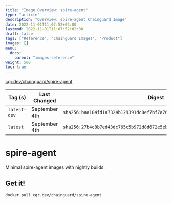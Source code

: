 ```yaml
---
title: "Image Overview: spire-agent"
type: "article"
description: "Overview: spire-agent Chainguard Image"
date: 2022-11-01T11:07:52+02:00
lastmod: 2022-11-01T11:07:52+02:00
draft: false
tags: ["Reference", "Chainguard Images", "Product"]
images: []
menu:
  docs:
    parent: "images-reference"
weight: 500
toc: true
---
```


[cgr.dev/chainguard/spire-agent](https://github.com/chainguard-images/images/tree/main/images/spire-agent)

| Tag (s)       | Last Changed  | Digest                                                                    |
|---------------|---------------|---------------------------------------------------------------------------|
|  `latest-dev` | September 4th | `sha256:baa104fd1a7324b129391dc0ef7bf7a7607a06bed0b0f85782927163885045c8` |
|  `latest`     | September 4th | `sha256:27b4c8b7ed43dc765c5b972d8d672e5eb3435ae787716910c25aa0c6e04e8a55` |

# spire-agent

Minimal spire-agent images with nightly builds.

## Get it!

```shell
docker pull cgr.dev/chainguard/spire-agent
```

